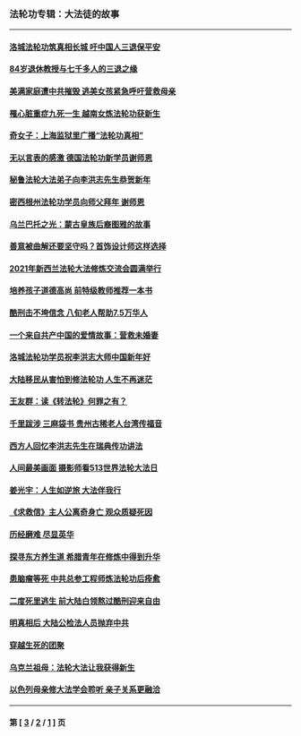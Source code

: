 ### 法轮功专辑：大法徒的故事
---
#### [洛城法轮功筑真相长城 吁中国人三退保平安](../../pages/nf1147481/n13892471.md?02170430) 
#### [84岁退休教授与七千多人的三退之缘](../../pages/nf1147481/n13796650.md?02170430) 
#### [美满家庭遭中共摧毁 逃美女孩紧急呼吁营救母亲](../../pages/nf1147481/n13792859.md?02170430) 
#### [罹心脏重症九死一生 越南女炼法轮功获新生](../../pages/nf1147481/n13732766.md?02170430) 
#### [奇女子：上海监狱里广播“法轮功真相”](../../pages/nf1147481/n13726443.md?02170430) 
#### [无以言表的感激 德国法轮功新学员谢师恩](../../pages/nf1147481/n13543790.md?02170430) 
#### [秘鲁法轮大法弟子向李洪志先生恭贺新年](../../pages/nf1147481/n13540182.md?02170430) 
#### [密西根州法轮功学员向师父拜年 谢师恩](../../pages/nf1147481/n13538183.md?02170430) 
#### [乌兰巴托之光：蒙古皇族后裔图雅的故事](../../pages/nf1147481/n13155759.md?02170430) 
#### [善意被曲解还要坚守吗？首饰设计师这样选择](../../pages/nf1147481/n13077575.md?02170430) 
#### [2021年新西兰法轮大法修炼交流会圆满举行](../../pages/nf1147481/n13033149.md?02170430) 
#### [培养孩子道德高尚 前特级教师推荐一本书](../../pages/nf1147481/n12938640.md?02170430) 
#### [酷刑击不垮信念 八旬老人帮助7.5万华人](../../pages/nf1147481/n12880712.md?02170430) 
#### [一个来自共产中国的爱情故事：营救未婚妻](../../pages/nf1147481/n12778386.md?02170430) 
#### [洛城法轮功学员祝李洪志大师中国新年好](../../pages/nf1147481/n12724685.md?02170430) 
#### [大陆移民从害怕到修法轮功 人生不再迷茫](../../pages/nf1147481/n12414325.md?02170430) 
#### [王友群：读《转法轮》何罪之有？](../../pages/nf1147481/n12408647.md?02170430) 
#### [千里跋涉 三麻袋书 贵州古稀老人台湾传福音](../../pages/nf1147481/n12198750.md?02170430) 
#### [西方人回忆李洪志先生在瑞典传功讲法](../../pages/nf1147481/n12099607.md?02170430) 
#### [人间最美画面 摄影师看513世界法轮大法日](../../pages/nf1147481/n12094118.md?02170430) 
#### [姜光宇：人生如逆旅 大法伴我行](../../pages/nf1147481/n12088664.md?02170430) 
#### [《求救信》主人公离奇身亡 观众质疑死因](../../pages/nf1147481/n11845215.md?02170430) 
#### [历经磨难 尽显英华](../../pages/nf1147481/n11723297.md?02170430) 
#### [探寻东方养生道 希腊青年在修炼中得到升华](../../pages/nf1147481/n11494502.md?02170430) 
#### [患脑瘤等死 中共总参工程师炼法轮功后痊愈](../../pages/nf1147481/n11466682.md?02170430) 
#### [二度死里逃生 前大陆白领熬过酷刑迎来自由](../../pages/nf1147481/n11368594.md?02170430) 
#### [明真相后 大陆公检法人员抛弃中共](../../pages/nf1147481/n11358618.md?02170430) 
#### [穿越生死的团聚](../../pages/nf1147481/n11258922.md?02170430) 
#### [乌克兰祖母：法轮大法让我获得新生](../../pages/nf1147481/n11269457.md?02170430) 
#### [以色列母亲修大法学会聆听 亲子关系更融洽](../../pages/nf1147481/n11268195.md?02170430) 

---
#### 第 [ [3](./3.md?02170430) / [2](./2.md?02170430) / [1](./1.md?02170430) ] 页
